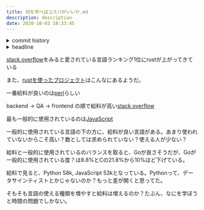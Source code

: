 ```yaml
---
title: 何を学べばコスパがいいか.md
description: description
date: 2020-10-03 18:33:45
---
```

<!-- history area start -->
<details><summary>commit history</summary><div><ol>

</ol></div></details>
<!-- history area end -->
<!-- toc area start -->
<details><summary>headline</summary><div>
<!-- START doctoc -->
<!-- END doctoc -->

</div></details>

<!-- toc area end -->

[stack overflow](https://insights.stackoverflow.com/survey/2020#technology-most-loved-dreaded-and-wanted-languages)をみると愛されている言語ランキング1位にrustが上がってきている

また、[rustを使ったプロジェクト](https://www.rust-lang.org/production/users)はこんなにあるようだ。

一番給料が良いのは[perl](https://insights.stackoverflow.com/survey/2020#technology-what-languages-are-associated-with-the-highest-salaries-worldwide)らしい

backend -> QA -> frontend の順で給料が高い[stack overflow](https://insights.stackoverflow.com/survey/2020#work-salary-by-developer-type)

最も一般的に使用されているのは[JavaScript](https://insights.stackoverflow.com/survey/2020#technology-programming-scripting-and-markup-languages)

一般的に使用されている言語の下の方に、給料が良い言語がある。あまり使われていないからこそ高い？数としては求められていない？使える人が少ない？

給料と一般的に使用されているのバランスを取ると、Goが良さそうだが、Goが一般的に使用されている度？は8.8%とCの21.8%から10%ほど下げている。

給料で見ると、Python 58k, JavaScript 53kとなっている。Pythonって、データサインティストとかじゃないのか？もっと差が開くと思ってた。

そもそも言語の使える種類を増やすと給料は増えるのか？たぶん、なにを学ぼうと時間の問題でしかない。
